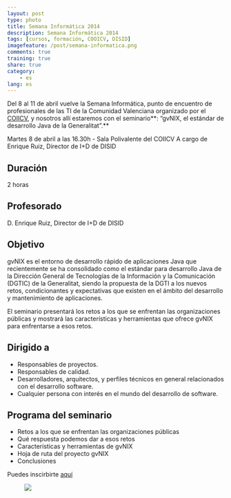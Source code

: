 ```yaml
---
layout: post
type: photo
title: Semana Informática 2014
description: Semana Informática 2014
tags: [cursos, formación, COOICV, DISID]
imagefeature: /post/semana-informatica.png
comments: true
training: true
share: true
category:
    - es
lang: es
---
```


Del 8 al 11 de abril vuelve la Semana Informática, punto de encuentro de
profesionales de las TI de la Comunidad Valenciana organizado por el
[COIICV][], y nosotros allí estaremos con el seminario**: “gvNIX, el
estándar de desarrollo Java de la Generalitat”.**

Martes 8 de abril a las 16.30h - Sala Polivalente del COIICV
 A cargo de Enrique Ruiz, Director de I+D de DISID



Duración
--------

2 horas

Profesorado
-----------

D. Enrique Ruiz, Director de I+D de DISID

Objetivo
--------

gvNIX es el entorno de desarrollo rápido de aplicaciones Java que
recientemente se ha consolidado como el estándar para desarrollo Java de
la Dirección General de Tecnologías de la Información y la Comunicación (DGTIC) de la
Generalitat, siendo la propuesta de la DGTI a los nuevos retos,
condicionantes y expectativas que existen en el ámbito del desarrollo y
mantenimiento de aplicaciones.

El seminario presentará los retos a los que se enfrentan las
organizaciones públicas y mostrará las características y herramientas
que ofrece gvNIX para enfrentarse a esos retos.

Dirigido a
----------

-   Responsables de proyectos.
-   Responsables de calidad.
-   Desarrolladores, arquitectos, y perfiles técnicos en general
    relacionados con el desarrollo software.
-   Cualquier persona con interés en el mundo del desarrollo de
    software.

Programa del seminario
----------------------

-   Retos a los que se enfrentan las organizaciones públicas
-   Qué respuesta podemos dar a esos retos
-   Características y herramientas de gvNIX
-   Hoja de ruta del proyecto gvNIX
-   Conclusiones

Puedes inscirbirte [aquí][]


<figure>
  <a href="{{ site.url }}/images/post/semana-informatica.png"><img src="{{ site.url }}/images/post/semana-informatica.png"></a>
</figure>


  [COIICV]: http://www.coiicv.org/
  [aquí]: http://í%20http://www.semanainformatica.com/edicion-2014/inscripcion
